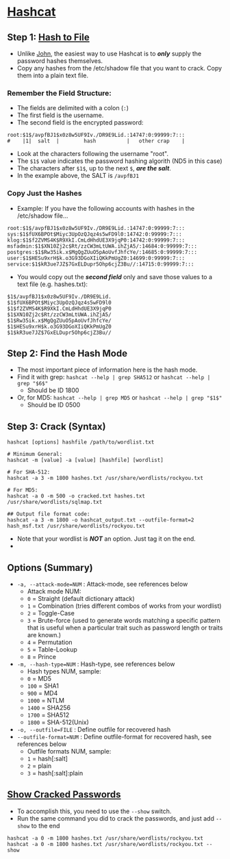 # [Hashcat](https://www.makeuseof.com/use-hashcat-to-crack-hashes-linux/)

## Step 1: [Hash to File](https://null-byte.wonderhowto.com/how-to/crack-shadow-hashes-after-getting-root-linux-system-0186386/)
- Unlike [John](john_the_ripper.md), the easiest way to use Hashcat is to **_only_** supply the password hashes themselves.
- Copy any hashes from the /etc/shadow file that you want to crack. Copy them into a plain text file.

### Remember the Field Structure: 
- The fields are delimited with a colon (`:`)
- The first field is the username.
- The second field is the encrypted password: 
```
root:$1$/avpfBJ1$x0z8w5UF9Iv./DR9E9Lid.:14747:0:99999:7:::
#    |1|  salt  |        hash          |   other crap    |
```
- Look at the characters following the username "root".
- The `$1$` value indicates the password hashing algorith (ND5 in this case)
- The characters after `$1$`, up to the next `$`, **_are the salt_**.
- In the example above, the SALT is `/avpfBJ1`

### Copy Just the Hashes
- Example: If you have the following accounts with hashes in the /etc/shadow file...
```
root:$1$/avpfBJ1$x0z8w5UF9Iv./DR9E9Lid.:14747:0:99999:7:::
sys:$1$fUX6BPOt$Miyc3UpOzQJqz4s5wFD9l0:14742:0:99999:7:::
klog:$1$f2ZVMS4K$R9XkI.CmLdHhdUE3X9jqP0:14742:0:99999:7:::
msfadmin:$1$XN10Zj2c$Rt/zzCW3mLtUWA.ihZjA5/:14684:0:99999:7:::
postgres:$1$Rw35ik.x$MgQgZUuO5pAoUvfJhfcYe/:14685:0:99999:7:::
user:$1$HESu9xrH$k.o3G93DGoXIiQKkPmUgZ0:14699:0:99999:7:::
service:$1$kR3ue7JZ$7GxELDupr5Ohp6cjZ3Bu//:14715:0:99999:7:::
```
- You would copy out the **_second field_** only and save those values to a text file (e.g. hashes.txt): 
```
$1$/avpfBJ1$x0z8w5UF9Iv./DR9E9Lid.
$1$fUX6BPOt$Miyc3UpOzQJqz4s5wFD9l0
$1$f2ZVMS4K$R9XkI.CmLdHhdUE3X9jqP0
$1$XN10Zj2c$Rt/zzCW3mLtUWA.ihZjA5/
$1$Rw35ik.x$MgQgZUuO5pAoUvfJhfcYe/
$1$HESu9xrH$k.o3G93DGoXIiQKkPmUgZ0
$1$kR3ue7JZ$7GxELDupr5Ohp6cjZ3Bu//
```

## Step 2: Find the Hash Mode
- The most important piece of information here is the hash mode.
- Find it with grep: `hashcat --help | grep SHA512` or `hashcat --help | grep "$6$"`
  - Should be ID 1800
- Or, for MD5: `hashcat --help | grep MD5` or `hashcat --help | grep "$1$"`
  - Should be ID 0500

## Step 3: Crack (Syntax)
```
hashcat [options] hashfile /path/to/wordlist.txt

# Minimum General: 
hashcat -m [value] -a [value] [hashfile] [wordlist]

# For SHA-512:
hashcat -a 3 -m 1800 hashes.txt /usr/share/wordlists/rockyou.txt

# For MD5:
hashcat -a 0 -m 500 -o cracked.txt hashes.txt /usr/share/wordlists/sqlmap.txt

## Output file format code:
hashcat -a 3 -m 1800 -o hashcat_output.txt --outfile-format=2 hash_msf.txt /usr/share/wordlists/rockyou.txt
```
- Note that your wordlist is **_NOT_** an option. Just tag it on the end.
- 

## Options (Summary)
- `-a, --attack-mode=NUM` : Attack-mode, see references below
  - Attack mode NUM:
  - `0` = Straight (default dictionary attack)
  - `1` = Combination (tries different combos of works from your wordlist)
  - `2` = Toggle-Case 
  - `3` = Brute-force (used to generate words matching a specific pattern that is useful when a particular trait such as password length or traits are known.)
  - `4` = Permutation
  - `5` = Table-Lookup
  - `8` = Prince
- `-m, --hash-type=NUM` : Hash-type, see references below
  - Hash types NUM, sample:
  - `0` = MD5
  - `100` = SHA1
  - `900` = MD4
  - `1000` = NTLM
  - `1400` = SHA256
  - `1700` = SHA512
  - `1800` = SHA-512(Unix)
- `-o, --outfile=FILE` : Define outfile for recovered hash
- `--outfile-format=NUM` : Define outfile-format for recovered hash, see references below
  - Outfile formats NUM, sample:
  - `1` = hash[:salt]
  - `2` = plain
  - `3` = hash[:salt]:plain 

## [Show Cracked Passwords](https://hashcat.net/wiki/doku.php?id=frequently_asked_questions#how_can_i_show_previously_cracked_passwords_and_output_them_in_a_specific_format_eg_emailpassword)
- To accomplish this, you need to use the `--show` switch.
- Run the same command you did to crack the passwords, and just add `--show` to the end
```
hashcat -a 0 -m 1800 hashes.txt /usr/share/wordlists/rockyou.txt
hashcat -a 0 -m 1800 hashes.txt /usr/share/wordlists/rockyou.txt --show
```
